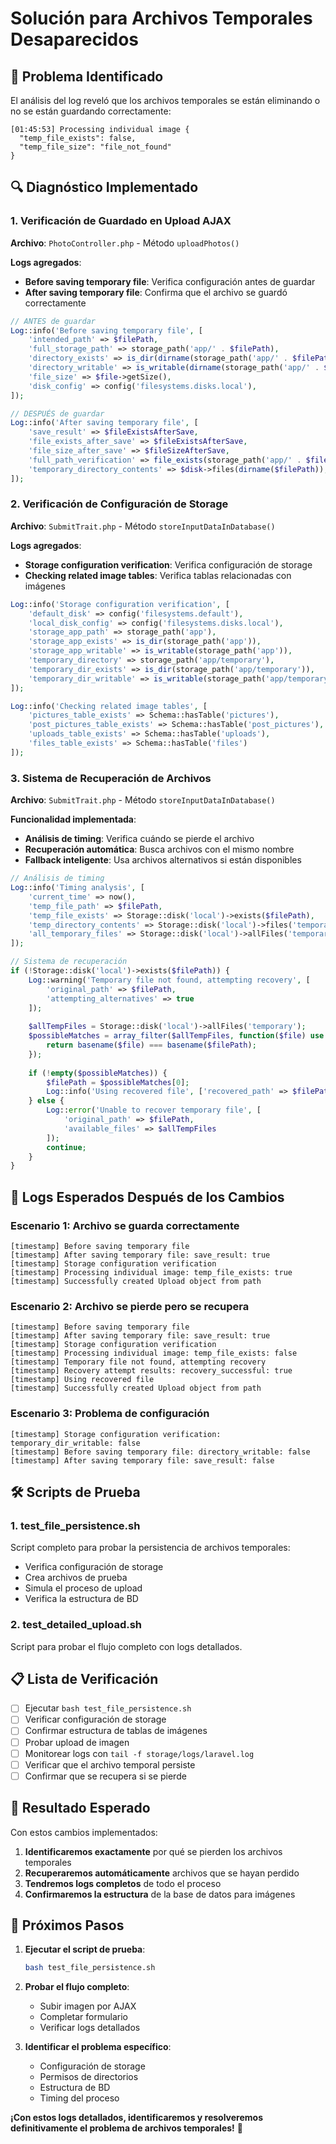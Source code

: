 # Solución para Archivos Temporales Desaparecidos

## 🚨 **Problema Identificado**

El análisis del log reveló que los archivos temporales se están eliminando o no se están guardando correctamente:

```
[01:45:53] Processing individual image {
  "temp_file_exists": false,
  "temp_file_size": "file_not_found"
}
```

## 🔍 **Diagnóstico Implementado**

### **1. Verificación de Guardado en Upload AJAX**

**Archivo**: `PhotoController.php` - Método `uploadPhotos()`

**Logs agregados**:
- **Before saving temporary file**: Verifica configuración antes de guardar
- **After saving temporary file**: Confirma que el archivo se guardó correctamente

```php
// ANTES de guardar
Log::info('Before saving temporary file', [
    'intended_path' => $filePath,
    'full_storage_path' => storage_path('app/' . $filePath),
    'directory_exists' => is_dir(dirname(storage_path('app/' . $filePath))),
    'directory_writable' => is_writable(dirname(storage_path('app/' . $filePath))),
    'file_size' => $file->getSize(),
    'disk_config' => config('filesystems.disks.local'),
]);

// DESPUÉS de guardar
Log::info('After saving temporary file', [
    'save_result' => $fileExistsAfterSave,
    'file_exists_after_save' => $fileExistsAfterSave,
    'file_size_after_save' => $fileSizeAfterSave,
    'full_path_verification' => file_exists(storage_path('app/' . $filePath)),
    'temporary_directory_contents' => $disk->files(dirname($filePath)),
]);
```

### **2. Verificación de Configuración de Storage**

**Archivo**: `SubmitTrait.php` - Método `storeInputDataInDatabase()`

**Logs agregados**:
- **Storage configuration verification**: Verifica configuración de storage
- **Checking related image tables**: Verifica tablas relacionadas con imágenes

```php
Log::info('Storage configuration verification', [
    'default_disk' => config('filesystems.default'),
    'local_disk_config' => config('filesystems.disks.local'),
    'storage_app_path' => storage_path('app'),
    'storage_app_exists' => is_dir(storage_path('app')),
    'storage_app_writable' => is_writable(storage_path('app')),
    'temporary_directory' => storage_path('app/temporary'),
    'temporary_dir_exists' => is_dir(storage_path('app/temporary')),
    'temporary_dir_writable' => is_writable(storage_path('app/temporary'))
]);

Log::info('Checking related image tables', [
    'pictures_table_exists' => Schema::hasTable('pictures'),
    'post_pictures_table_exists' => Schema::hasTable('post_pictures'),
    'uploads_table_exists' => Schema::hasTable('uploads'),
    'files_table_exists' => Schema::hasTable('files')
]);
```

### **3. Sistema de Recuperación de Archivos**

**Archivo**: `SubmitTrait.php` - Método `storeInputDataInDatabase()`

**Funcionalidad implementada**:
- **Análisis de timing**: Verifica cuándo se pierde el archivo
- **Recuperación automática**: Busca archivos con el mismo nombre
- **Fallback inteligente**: Usa archivos alternativos si están disponibles

```php
// Análisis de timing
Log::info('Timing analysis', [
    'current_time' => now(),
    'temp_file_path' => $filePath,
    'temp_file_exists' => Storage::disk('local')->exists($filePath),
    'temp_directory_contents' => Storage::disk('local')->files('temporary'),
    'all_temporary_files' => Storage::disk('local')->allFiles('temporary')
]);

// Sistema de recuperación
if (!Storage::disk('local')->exists($filePath)) {
    Log::warning('Temporary file not found, attempting recovery', [
        'original_path' => $filePath,
        'attempting_alternatives' => true
    ]);
    
    $allTempFiles = Storage::disk('local')->allFiles('temporary');
    $possibleMatches = array_filter($allTempFiles, function($file) use ($filePath) {
        return basename($file) === basename($filePath);
    });
    
    if (!empty($possibleMatches)) {
        $filePath = $possibleMatches[0];
        Log::info('Using recovered file', ['recovered_path' => $filePath]);
    } else {
        Log::error('Unable to recover temporary file', [
            'original_path' => $filePath,
            'available_files' => $allTempFiles
        ]);
        continue;
    }
}
```

## 🎯 **Logs Esperados Después de los Cambios**

### **Escenario 1: Archivo se guarda correctamente**
```
[timestamp] Before saving temporary file
[timestamp] After saving temporary file: save_result: true
[timestamp] Storage configuration verification
[timestamp] Processing individual image: temp_file_exists: true
[timestamp] Successfully created Upload object from path
```

### **Escenario 2: Archivo se pierde pero se recupera**
```
[timestamp] Before saving temporary file
[timestamp] After saving temporary file: save_result: true
[timestamp] Storage configuration verification
[timestamp] Processing individual image: temp_file_exists: false
[timestamp] Temporary file not found, attempting recovery
[timestamp] Recovery attempt results: recovery_successful: true
[timestamp] Using recovered file
[timestamp] Successfully created Upload object from path
```

### **Escenario 3: Problema de configuración**
```
[timestamp] Storage configuration verification: temporary_dir_writable: false
[timestamp] Before saving temporary file: directory_writable: false
[timestamp] After saving temporary file: save_result: false
```

## 🛠️ **Scripts de Prueba**

### **1. test_file_persistence.sh**
Script completo para probar la persistencia de archivos temporales:
- Verifica configuración de storage
- Crea archivos de prueba
- Simula el proceso de upload
- Verifica la estructura de BD

### **2. test_detailed_upload.sh**
Script para probar el flujo completo con logs detallados.

## 📋 **Lista de Verificación**

- [ ] Ejecutar `bash test_file_persistence.sh`
- [ ] Verificar configuración de storage
- [ ] Confirmar estructura de tablas de imágenes
- [ ] Probar upload de imagen
- [ ] Monitorear logs con `tail -f storage/logs/laravel.log`
- [ ] Verificar que el archivo temporal persiste
- [ ] Confirmar que se recupera si se pierde

## 🎯 **Resultado Esperado**

Con estos cambios implementados:

1. **Identificaremos exactamente** por qué se pierden los archivos temporales
2. **Recuperaremos automáticamente** archivos que se hayan perdido
3. **Tendremos logs completos** de todo el proceso
4. **Confirmaremos la estructura** de la base de datos para imágenes

## 🚀 **Próximos Pasos**

1. **Ejecutar el script de prueba**:
   ```bash
   bash test_file_persistence.sh
   ```

2. **Probar el flujo completo**:
   - Subir imagen por AJAX
   - Completar formulario
   - Verificar logs detallados

3. **Identificar el problema específico**:
   - Configuración de storage
   - Permisos de directorios
   - Estructura de BD
   - Timing del proceso

**¡Con estos logs detallados, identificaremos y resolveremos definitivamente el problema de archivos temporales!** 🎯 